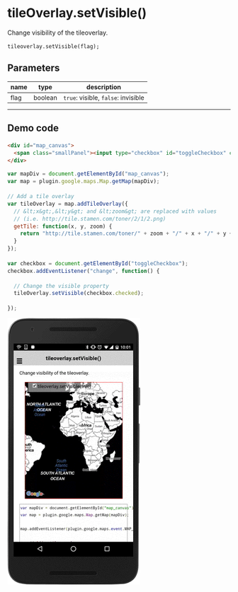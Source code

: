 # tileOverlay.setVisible()

Change visibility of the tileoverlay.

```
tileoverlay.setVisible(flag);
```

## Parameters

name           | type          | description
---------------|---------------|---------------------------------------
flag           | boolean       | `true`: visible, `false`: invisible
-----------------------------------------------------------------------

## Demo code

```html
<div id="map_canvas">
  <span class="smallPanel"><input type="checkbox" id="toggleCheckbox" checked="checked">tileoverlay.setVisible(true)</span>
</div>
```

```js
var mapDiv = document.getElementById("map_canvas");
var map = plugin.google.maps.Map.getMap(mapDiv);

// Add a tile overlay
var tileOverlay = map.addTileOverlay({
  // &lt;x&gt;,&lt;y&gt; and &lt;zoom&gt; are replaced with values
  // (i.e. http://tile.stamen.com/toner/2/1/2.png)
  getTile: function(x, y, zoom) {
    return "http://tile.stamen.com/toner/" + zoom + "/" + x + "/" + y + ".png";
  }
});

var checkbox = document.getElementById("toggleCheckbox");
checkbox.addEventListener("change", function() {

  // Change the visible property
  tileOverlay.setVisible(checkbox.checked);

});

```

![](image.gif)
